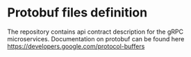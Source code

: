 # Protobuf files definition

The repository contains api contract description for the gRPC microservices.
Documentation on protobuf can be found here https://developers.google.com/protocol-buffers
